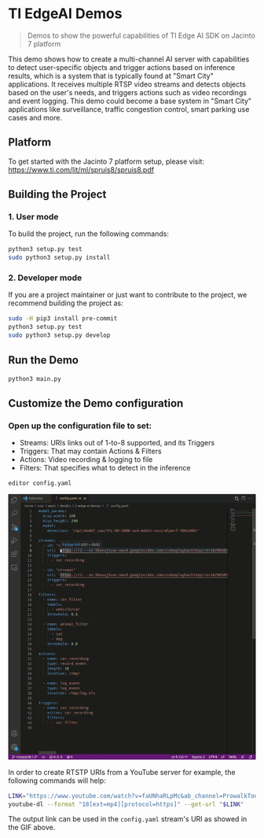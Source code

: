 # TI EdgeAI Demos
> Demos to show the powerful capabilities of TI Edge AI SDK on Jacinto 7 platform

This demo shows how to create a multi-channel AI server with capabilities to detect user-specific objects and trigger actions based on inference results, which is a system that is typically found at "Smart City" applications.  It receives multiple RTSP video streams and detects objects based on the user's needs, and triggers actions such as video recordings and event logging. This demo could become a base system in "Smart City" applications like surveillance, traffic congestion control, smart parking use cases and more.

## Platform
To get started with the Jacinto 7 platform setup, please visit: https://www.ti.com/lit/ml/spruis8/spruis8.pdf

## Building the Project

### 1. User mode
To build the project, run the following commands:
```bash
python3 setup.py test
sudo python3 setup.py install
``` 

### 2. Developer mode
If you are a project maintainer or just want to contribute to the project, we recommend building the project as:
```bash
sudo -H pip3 install pre-commit
python3 setup.py test
sudo python3 setup.py develop
```

## Run the Demo
```bash
python3 main.py
```

## Customize the Demo configuration

### Open up the configuration file to set:
* Streams: URIs links out of 1-to-8 supported, and its Triggers
* Triggers: That may contain Actions & Filters
* Actions: Video recording & logging to file
* Filters: That specifies what to detect in the inference

```bash
editor config.yaml
```

![demo_config_file](demo_config_file.gif)


In order to create RTSTP URIs from a YouTube server for example, the following commands will help:
```bash
LINK="https://www.youtube.com/watch?v=faUNhaRLpMc&ab_channel=ProwalkTours"
youtube-dl --format "18[ext=mp4][protocol=https]" --get-url "$LINK"
```

The output link can be used in the `config.yaml` stream's URI as showed in the GIF above.

